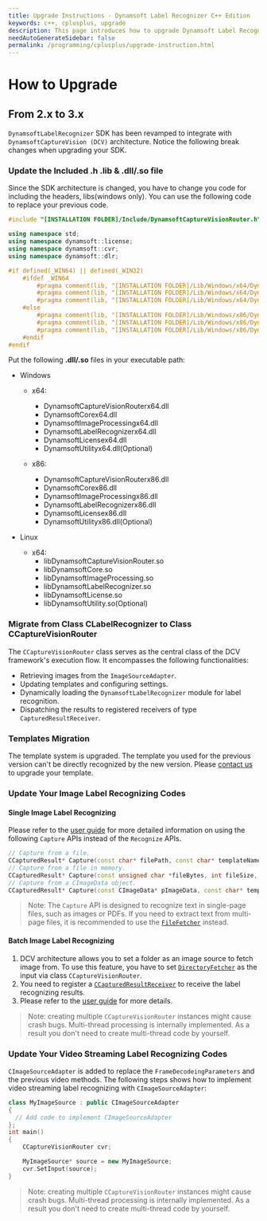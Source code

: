 ```yaml
---
title: Upgrade Instructions - Dynamsoft Label Recognizer C++ Edition
keywords: c++, cplusplus, upgrade
description: This page introduces how to upgrade Dynamsoft Label Recognizer
needAutoGenerateSidebar: false
permalink: /programming/cplusplus/upgrade-instruction.html
---
```


# How to Upgrade

## From 2.x to 3.x

`DynamsoftLabelRecognizer` SDK has been revamped to integrate with `DynamsoftCaptureVision (DCV)` architecture. Notice the following break changes when upgrading your SDK.

### Update the Included .h .lib & .dll/.so file

Since the SDK architecture is changed, you have to change you code for including the headers, libs(windows only). You can use the following code to replace your previous code.

```cpp
#include "[INSTALLATION FOLDER]/Include/DynamsoftCaptureVisionRouter.h"

using namespace std;
using namespace dynamsoft::license;
using namespace dynamsoft::cvr;
using namespace dynamsoft::dlr;

#if defined(_WIN64) || defined(_WIN32)
    #ifdef _WIN64
        #pragma comment(lib, "[INSTALLATION FOLDER]/Lib/Windows/x64/DynamsoftLicensex64.lib")
        #pragma comment(lib, "[INSTALLATION FOLDER]/Lib/Windows/x64/DynamsoftCaptureVisionRouterx64.lib")
        #pragma comment(lib, "[INSTALLATION FOLDER]/Lib/Windows/x64/DynamsoftCorex64.lib")
    #else
        #pragma comment(lib, "[INSTALLATION FOLDER]/Lib/Windows/x86/DynamsoftLicensex86.lib")
        #pragma comment(lib, "[INSTALLATION FOLDER]/Lib/Windows/x86/DynamsoftCaptureVisionRouterx86.lib")
        #pragma comment(lib, "[INSTALLATION FOLDER]/Lib/Windows/x86/DynamsoftCorex86.lib")
    #endif
#endif
```

Put the following **.dll/.so** files in your executable path:

- Windows
  - x64:
    - DynamsoftCaptureVisionRouterx64.dll
    - DynamsoftCorex64.dll
    - DynamsoftImageProcessingx64.dll
    - DynamsoftLabelRecognizerx64.dll
    - DynamsoftLicensex64.dll
    - DynamsoftUtilityx64.dll(Optional)

  - x86:
    - DynamsoftCaptureVisionRouterx86.dll
    - DynamsoftCorex86.dll
    - DynamsoftImageProcessingx86.dll
    - DynamsoftLabelRecognizerx86.dll
    - DynamsoftLicensex86.dll
    - DynamsoftUtilityx86.dll(Optional)

- Linux
  - x64:
    - libDynamsoftCaptureVisionRouter.so
    - libDynamsoftCore.so
    - libDynamsoftImageProcessing.so
    - libDynamsoftLabelRecognizer.so
    - libDynamsoftLicense.so
    - libDynamsoftUtility.so(Optional)

### Migrate from Class CLabelRecognizer to Class CCaptureVisionRouter

The `CCaptureVisionRouter` class serves as the central class of the DCV framework's execution flow. It encompasses the following functionalities:

- Retrieving images from the `ImageSourceAdapter`.
- Updating templates and configuring settings.
- Dynamically loading the `DynamsoftLabelRecognizer` module for label recognition.
- Dispatching the results to registered receivers of type `CapturedResultReceiver`.

### Templates Migration

The template system is upgraded. The template you used for the previous version can't be directly recognized by the new version. Please <a href="mailto:support@dynamsoft.com">contact us</a> to upgrade your template.

### Update Your Image Label Recognizing Codes

#### Single Image Label Recognizing

Please refer to the [user guide](../cplusplus/user-guide.md#create-a-new-project) for more detailed information on using the following `Capture` APIs instead of the `Recognize` APIs.

```cpp
// Capture from a file.
CCapturedResult* Capture(const char* filePath, const char* templateName="");
// Capture from a file in memory.
CCapturedResult* Capture(const unsigned char *fileBytes, int fileSize, const char* templateName="");
// Capture from a CImageData object.
CCapturedResult* Capture(const CImageData* pImageData, const char* templateName="");
```

> Note: The `Capture` API is designed to recognize text in single-page files, such as images or PDFs. If you need to extract text from multi-page files, it is recommended to use the [`FileFetcher`]({{site.dcv_cpp_api}}utility/file-fetcher.html) instead.

#### Batch Image Label Recognizing

1. DCV architecture allows you to set a folder as an image source to fetch image from. To use this feature, you have to set [`DirectoryFetcher`]({{site.dcv_cpp_api}}utility/directory-fetcher.html) as the input via class `CCaptureVisionRouter`.
2. You need to register a [`CCapturedResultReceiver`]({{site.dcv_cpp_api}}core/basic-structures/captured-result-receiver.html) to receive the label recognizing results.
3. Please refer to the [user guide](../cplusplus/user-guide.md#process-multiple-images) for more details.

>Note: creating multiple `CCaptureVisionRouter` instances might cause crash bugs. Multi-thread processing is internally implemented. As a result you don't need to create multi-thread code by yourself.

### Update Your Video Streaming Label Recognizing Codes

`CImageSourceAdapter` is added to replace the `FrameDecodeingParameters` and the previous video methods. The following steps shows how to implement video streaming label recognizing with `CImageSourceAdapter`:

```cpp
class MyImageSource : public CImageSourceAdapter 
{
  // Add code to implement CImageSourceAdapter
};
int main()
{
    CCaptureVisionRouter cvr;

    MyImageSource* source = new MyImageSource;
    cvr.SetInput(source);
}
```

>Note: creating multiple `CCaptureVisionRouter` instances might cause crash bugs. Multi-thread processing is internally implemented. As a result you don't need to create multi-thread code by yourself.
